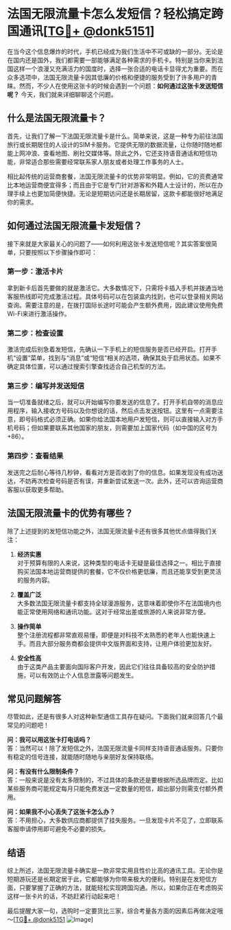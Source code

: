 # 法国无限流量卡怎么发短信？轻松搞定跨国通讯[[TG💪+ @donk5151](https://t.me/s/donk5151)]

在当今这个信息爆炸的时代，手机已经成为我们生活中不可或缺的一部分。无论是在国内还是国外，我们都需要一部能够满足各种需求的手机卡。特别是当你来到法国这样一个浪漫又充满活力的国度时，选择一张合适的电话卡显得尤为重要。而在众多选项中，法国无限流量卡因其低廉的价格和便捷的服务受到了许多用户的青睐。然而，不少人在使用这张卡的时候会遇到一个问题：**如何通过这张卡发送短信呢？** 今天，我们就来详细聊聊这个问题。

## 什么是法国无限流量卡？

首先，让我们了解一下法国无限流量卡是什么。简单来说，这是一种专为前往法国旅行或长期居住的人设计的SIM卡服务。它提供无限的数据流量，让你随时随地都能上网冲浪、查看地图、刷社交媒体等。除此之外，它还支持语音通话和短信功能，非常适合那些需要经常联系家人朋友或者处理工作事务的人士。

相比起传统的运营商套餐，法国无限流量卡的优势非常明显。例如，它的资费通常比本地运营商便宜得多；而且由于它是专门针对游客和外籍人士设计的，所以在办理手续上也更加简便快捷。无论是短期访问还是长期居留，这款卡都能很好地满足你的需求。

## 如何通过法国无限流量卡发短信？

接下来就是大家最关心的问题了——如何利用这张卡发送短信呢？其实答案很简单，只要按照以下步骤操作即可：

### 第一步：激活卡片
拿到新卡后首先要做的就是激活它。大多数情况下，只需将卡插入手机并拨通当地客服热线即可完成激活过程。具体号码可以在包装盒内找到，也可以登录相关网站查询。需要注意的是，在拨打国际长途时可能会产生额外费用，因此建议使用免费Wi-Fi来进行激活操作。

### 第二步：检查设置
激活完成后别急着发短信，先确认一下手机上的短信服务是否已经开启。打开手机“设置”菜单，找到与“消息”或“短信”相关的选项，确保其处于启用状态。如果不确定具体位置，可以通过搜索引擎查找适合自己机型的方法。

### 第三步：编写并发送短信
当一切准备就绪之后，就可以开始编写你要发送的信息了。打开手机自带的消息应用程序，输入接收方号码以及你想说的话，然后点击发送按钮。这里有一点需要注意，即号码格式必须正确。如果你给法国本地用户发短信，则可以直接输入对方手机号码；但如果要联系其他国家的朋友，则需要加上国家代码（如中国的区号为+86）。

### 第四步：查看结果
发送完之后耐心等待几秒钟，看看对方是否收到了你的信息。如果发现没有成功送达，不妨再次检查号码是否有误，并重新尝试发送一次。此外，还可以咨询运营商客服以获取更多帮助。

## 法国无限流量卡的优势有哪些？

除了上述提到的发短信功能之外，法国无限流量卡还有很多其他优点值得我们关注：

1. **经济实惠**  
   对于预算有限的人来说，这种类型的电话卡无疑是最佳选择之一。相比于直接购买法国本地运营商提供的套餐，它不仅价格更低廉，而且还能享受到更灵活的服务内容。

2. **覆盖广泛**  
   大多数法国无限流量卡都支持全球漫游服务，这意味着即使你不在法国境内也能正常使用网络和通讯功能。这对于经常出差或旅游的人来说非常方便。

3. **操作简单**  
   整个注册流程都非常直观易懂，即便是对科技不太熟悉的老年人也能快速上手。而且大部分服务商都会提供中文版界面和支持，让用户体验更加友好。

4. **安全性高**  
   由于这类产品主要面向国际客户开发，因此它们往往具备较高的安全防护措施，可以有效防止个人信息泄露等问题发生。

## 常见问题解答

尽管如此，还是有很多人对这种新型通信工具存在疑问。下面我们就来回答几个最常见的问题吧！

**问：我可以用这张卡打电话吗？**  
答：当然可以！除了发短信之外，法国无限流量卡同样支持语音通话服务。只要你有稳定的信号连接，就能随时随地与亲朋好友保持联络。

**问：有没有什么限制条件？**  
答：一般来说是没有太多限制的，不过具体的条款还是要根据所选品牌而定。比如某些服务商可能规定每月只能免费发送一定数量的短信，超出部分则需支付额外费用。

**问：如果我不小心丢失了这张卡怎么办？**  
答：不用担心，大多数供应商都提供了挂失服务。一旦发现卡片不见了，立即联系客服申请停用即可避免不必要的损失。

## 结语

综上所述，法国无限流量卡确实是一款非常实用且性价比高的通讯工具。无论你是短期游玩还是长期定居于此，它都能够为你带来极大的便利。特别是在发短信方面，只要掌握了正确的方法，就能轻松实现跨国沟通。所以，如果你正在考虑购买这样一张卡片的话，不妨赶紧行动起来吧！

最后提醒大家一句，选购时一定要货比三家，综合考量各方面的因素后再做决定哦～[[TG💪+ @donk5151](https://t.me/s/donk5151) ![Image](https://i.postimg.cc/rwNCRYN7/Snipaste-2025-04-30-17-27-05.png)]